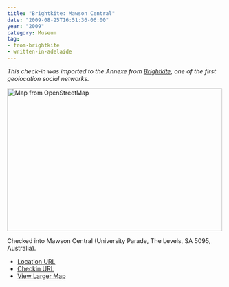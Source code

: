 ```yaml
---
title: "Brightkite: Mawson Central"
date: "2009-08-25T16:51:36-06:00"
year: "2009"
category: Museum
tag:
- from-brightkite
- written-in-adelaide
---
```

<p style="font-style:italic">This check-in was imported to the Annexe from <a href="https://rubenerd.com/tag/from-brightkite/" title="View all posts imported from Brightkite">Brightkite</a>, one of the first geolocation social networks.</p> 

<p><img src="https://rubenerd.com/files/museum/openstreetmap-mawsoncentral@2x.png" style="width:500px; height:333px;" alt="Map from OpenStreetMap" /></p>

Checked into Mawson Central (University Parade, The Levels, SA 5095, Australia).

* [Location URL](http://brightkite.com/places/7c6270263fbb11de9369003048c0801e)
* [Checkin URL](http://brightkite.com/objects/d833aa7c91c911de9b04003048c10834)
* [View Larger Map](http://www.openstreetmap.org/#map=18/-34.80971/138.61593")

